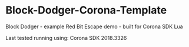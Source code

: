 # Block-Dodger-Corona-Template
Block Dodger - example Red Bit Escape demo - built for Corona SDK Lua

Last tested running using: Corona SDK 2018.3326
